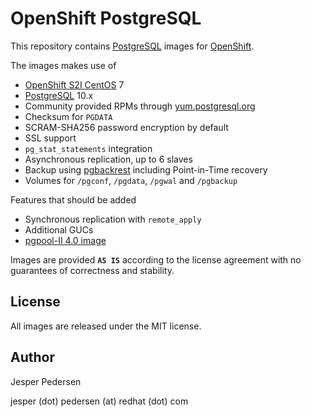 # OpenShift PostgreSQL

This repository contains [PostgreSQL](https://www.postgresql.org) images for [OpenShift](https://www.openshift.com/).

The images makes use of

* [OpenShift S2I CentOS](https://hub.docker.com/r/centos/s2i-core-centos7/) 7
* [PostgreSQL](https://www.postgresql.org) 10.x
* Community provided RPMs through [yum.postgresql.org](https://yum.postgresql.org)
* Checksum for `PGDATA`
* SCRAM-SHA256 password encryption by default
* SSL support
* `pg_stat_statements` integration
* Asynchronous replication, up to 6 slaves
* Backup using [pgbackrest](https://pgbackrest.org) including Point-in-Time recovery
* Volumes for `/pgconf`, `/pgdata`, `/pgwal` and `/pgbackup`

Features that should be added

* Synchronous replication with `remote_apply`
* Additional GUCs
* [pgpool-II 4.0 image](http://www.pgpool.net)

Images are provided **`AS IS`** according to the license agreement with
no guarantees of correctness and stability.

## License

All images are released under the MIT license.

## Author

Jesper Pedersen

jesper (dot) pedersen (at) redhat (dot) com
